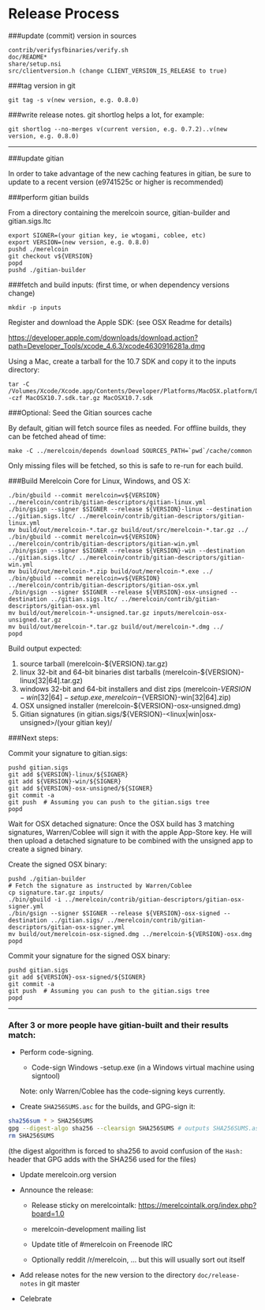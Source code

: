Release Process
====================

###update (commit) version in sources

	contrib/verifysfbinaries/verify.sh
	doc/README*
	share/setup.nsi
	src/clientversion.h (change CLIENT_VERSION_IS_RELEASE to true)

###tag version in git

	git tag -s v(new version, e.g. 0.8.0)

###write release notes. git shortlog helps a lot, for example:

	git shortlog --no-merges v(current version, e.g. 0.7.2)..v(new version, e.g. 0.8.0)

* * *

###update gitian

 In order to take advantage of the new caching features in gitian, be sure to update to a recent version (e9741525c or higher is recommended)

###perform gitian builds

 From a directory containing the merelcoin source, gitian-builder and gitian.sigs.ltc
  
	export SIGNER=(your gitian key, ie wtogami, coblee, etc)
	export VERSION=(new version, e.g. 0.8.0)
	pushd ./merelcoin
	git checkout v${VERSION}
	popd
	pushd ./gitian-builder

###fetch and build inputs: (first time, or when dependency versions change)
 
	mkdir -p inputs

 Register and download the Apple SDK: (see OSX Readme for details)
 
 https://developer.apple.com/downloads/download.action?path=Developer_Tools/xcode_4.6.3/xcode4630916281a.dmg
 
 Using a Mac, create a tarball for the 10.7 SDK and copy it to the inputs directory:
 
	tar -C /Volumes/Xcode/Xcode.app/Contents/Developer/Platforms/MacOSX.platform/Developer/SDKs/ -czf MacOSX10.7.sdk.tar.gz MacOSX10.7.sdk

###Optional: Seed the Gitian sources cache

  By default, gitian will fetch source files as needed. For offline builds, they can be fetched ahead of time:

	make -C ../merelcoin/depends download SOURCES_PATH=`pwd`/cache/common

  Only missing files will be fetched, so this is safe to re-run for each build.

###Build Merelcoin Core for Linux, Windows, and OS X:
  
	./bin/gbuild --commit merelcoin=v${VERSION} ../merelcoin/contrib/gitian-descriptors/gitian-linux.yml
	./bin/gsign --signer $SIGNER --release ${VERSION}-linux --destination ../gitian.sigs.ltc/ ../merelcoin/contrib/gitian-descriptors/gitian-linux.yml
	mv build/out/merelcoin-*.tar.gz build/out/src/merelcoin-*.tar.gz ../
	./bin/gbuild --commit merelcoin=v${VERSION} ../merelcoin/contrib/gitian-descriptors/gitian-win.yml
	./bin/gsign --signer $SIGNER --release ${VERSION}-win --destination ../gitian.sigs.ltc/ ../merelcoin/contrib/gitian-descriptors/gitian-win.yml
	mv build/out/merelcoin-*.zip build/out/merelcoin-*.exe ../
	./bin/gbuild --commit merelcoin=v${VERSION} ../merelcoin/contrib/gitian-descriptors/gitian-osx.yml
	./bin/gsign --signer $SIGNER --release ${VERSION}-osx-unsigned --destination ../gitian.sigs.ltc/ ../merelcoin/contrib/gitian-descriptors/gitian-osx.yml
	mv build/out/merelcoin-*-unsigned.tar.gz inputs/merelcoin-osx-unsigned.tar.gz
	mv build/out/merelcoin-*.tar.gz build/out/merelcoin-*.dmg ../
	popd
  Build output expected:

  1. source tarball (merelcoin-${VERSION}.tar.gz)
  2. linux 32-bit and 64-bit binaries dist tarballs (merelcoin-${VERSION}-linux[32|64].tar.gz)
  3. windows 32-bit and 64-bit installers and dist zips (merelcoin-${VERSION}-win[32|64]-setup.exe, merelcoin-${VERSION}-win[32|64].zip)
  4. OSX unsigned installer (merelcoin-${VERSION}-osx-unsigned.dmg)
  5. Gitian signatures (in gitian.sigs/${VERSION}-<linux|win|osx-unsigned>/(your gitian key)/

###Next steps:

Commit your signature to gitian.sigs:

	pushd gitian.sigs
	git add ${VERSION}-linux/${SIGNER}
	git add ${VERSION}-win/${SIGNER}
	git add ${VERSION}-osx-unsigned/${SIGNER}
	git commit -a
	git push  # Assuming you can push to the gitian.sigs tree
	popd

  Wait for OSX detached signature:
	Once the OSX build has 3 matching signatures, Warren/Coblee will sign it with the apple App-Store key.
	He will then upload a detached signature to be combined with the unsigned app to create a signed binary.

  Create the signed OSX binary:

	pushd ./gitian-builder
	# Fetch the signature as instructed by Warren/Coblee
	cp signature.tar.gz inputs/
	./bin/gbuild -i ../merelcoin/contrib/gitian-descriptors/gitian-osx-signer.yml
	./bin/gsign --signer $SIGNER --release ${VERSION}-osx-signed --destination ../gitian.sigs/ ../merelcoin/contrib/gitian-descriptors/gitian-osx-signer.yml
	mv build/out/merelcoin-osx-signed.dmg ../merelcoin-${VERSION}-osx.dmg
	popd

Commit your signature for the signed OSX binary:

	pushd gitian.sigs
	git add ${VERSION}-osx-signed/${SIGNER}
	git commit -a
	git push  # Assuming you can push to the gitian.sigs tree
	popd

-------------------------------------------------------------------------

### After 3 or more people have gitian-built and their results match:

- Perform code-signing.

    - Code-sign Windows -setup.exe (in a Windows virtual machine using signtool)

  Note: only Warren/Coblee has the code-signing keys currently.

- Create `SHA256SUMS.asc` for the builds, and GPG-sign it:
```bash
sha256sum * > SHA256SUMS
gpg --digest-algo sha256 --clearsign SHA256SUMS # outputs SHA256SUMS.asc
rm SHA256SUMS
```
(the digest algorithm is forced to sha256 to avoid confusion of the `Hash:` header that GPG adds with the SHA256 used for the files)

- Update merelcoin.org version

- Announce the release:

  - Release sticky on merelcointalk: https://merelcointalk.org/index.php?board=1.0

  - merelcoin-development mailing list

  - Update title of #merelcoin on Freenode IRC

  - Optionally reddit /r/merelcoin, ... but this will usually sort out itself

- Add release notes for the new version to the directory `doc/release-notes` in git master

- Celebrate 
